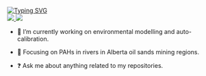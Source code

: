 <p align="left">
<a href="https://github.com/QianyangWang">
    <img src="https://readme-typing-svg.demolab.com?font=Georgia&size=18&duration=3000&color=0A903BFF&pause=120&multiline=true&width=500&height=80&lines=Qianyang+Wang;University+of+Alberta+%7C+Faculty+of+Engineering;Environmental+Modelling+%7C+Water+Quality+%7C+GIS" alt="Typing SVG" />
</a>
<br/>
<a href="wqy07010944@hotmail.com">
    <img src="https://img.shields.io/badge/-Email-blue?logo=gmail&logoColor=white">
</a>
</a>
<a href="https://pypi.org/user/Snapple/">
    <img src="https://img.shields.io/badge/PyPi-Snapple-orange?logo=pypi&logoColor=white">
</a> 
        

- 🔭 I’m currently working on environmental modelling and auto-calibration.  
  

- 🌱 Focusing on PAHs in rivers in Alberta oil sands mining regions.  
  

- ❓ Ask me about anything related to my repositories.  
  





